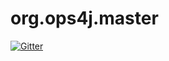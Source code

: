 # org.ops4j.master

[![Gitter](https://badges.gitter.im/Join%20Chat.svg)](https://gitter.im/ops4j/org.ops4j.master?utm_source=badge&utm_medium=badge&utm_campaign=pr-badge&utm_content=badge)